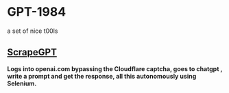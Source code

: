 
# GPT-1984
 
 a set of nice t00ls 
 
## [ScrapeGPT](https://github.com/0ut0flin3/GPT-1984/tree/main/ScrapeGPT)
**Logs into openai.com bypassing the Cloudflare captcha, goes to chatgpt , write a prompt and get the response, all this autonomously using Selenium.**
